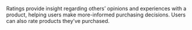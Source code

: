 Ratings provide insight regarding others’ opinions and experiences with a product, helping users make more-informed purchasing decisions. Users can also rate products they’ve purchased.